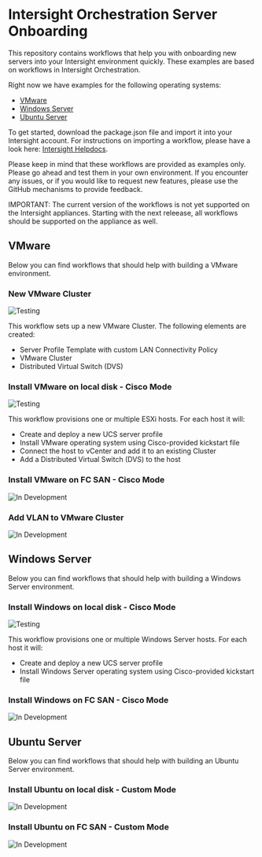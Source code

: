 # Intersight Orchestration Server Onboarding

This repository contains workflows that help you with onboarding new servers into your Intersight environment quickly. These examples are based on workflows in Intersight Orchestration.

Right now we have examples for the following operating systems:
* [VMware](#vmware)
* [Windows Server](#windows-server)
* [Ubuntu Server](#ubuntu-server)

To get started, download the package.json file and import it into your Intersight account. For instructions on importing a workflow, please have a look here: [Intersight Helpdocs](https://intersight.com/help/saas/resources/Workflow_Designer#importing_a_workflow).

Please keep in mind that these workflows are provided as examples only. Please go ahead and test them in your own environment. If you encounter any issues, or if you would like to request new features, please use the GitHub mechanisms to provide feedback.

IMPORTANT: The current version of the workflows is not yet supported on the Intersight appliances. Starting with the next releease, all workflows should be supported on the appliance as well.

<!---
https://img.shields.io/badge/Status-Ready-green
-->

## VMware
Below you can find workflows that should help with building a VMware environment.


### New VMware Cluster
![Testing](https://img.shields.io/badge/Status-Testing-orange)

This workflow sets up a new VMware Cluster. The following elements are created:
* Server Profile Template with custom LAN Connectivity Policy
* VMware Cluster
* Distributed Virtual Switch (DVS)


### Install VMware on local disk - Cisco Mode
![Testing](https://img.shields.io/badge/Status-Testing-orange)

This workflow provisions one or multiple ESXi hosts. For each host it will:
* Create and deploy a new UCS server profile
* Install VMware operating system using Cisco-provided kickstart file
* Connect the host to vCenter and add it to an existing Cluster
* Add a Distributed Virtual Switch (DVS) to the host


### Install VMware on FC SAN - Cisco Mode
![In Development](https://img.shields.io/badge/Status-In%20Development-red)


### Add VLAN to VMware Cluster
![In Development](https://img.shields.io/badge/Status-In%20Development-red)




## Windows Server
Below you can find workflows that should help with building a Windows Server environment.


### Install Windows on local disk - Cisco Mode
![Testing](https://img.shields.io/badge/Status-Testing-orange)

This workflow provisions one or multiple Windows Server hosts. For each host it will:
* Create and deploy a new UCS server profile
* Install Windows Server operating system using Cisco-provided kickstart file


### Install Windows on FC SAN - Cisco Mode
![In Development](https://img.shields.io/badge/Status-In%20Development-red)




## Ubuntu Server
Below you can find workflows that should help with building an Ubuntu Server environment.


### Install Ubuntu on local disk - Custom Mode
![In Development](https://img.shields.io/badge/Status-In%20Development-red)


### Install Ubuntu on FC SAN - Custom Mode
![In Development](https://img.shields.io/badge/Status-In%20Development-red)
